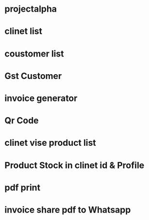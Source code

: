 # projectalpha 
# clinet list
# coustomer list
# Gst Customer
# invoice generator
# Qr Code 
# clinet vise product list
# Product Stock in clinet id & Profile
# pdf print 
# invoice share pdf to Whatsapp   
